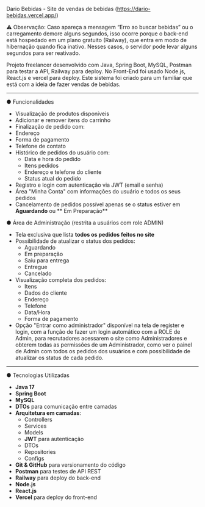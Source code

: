 Dario Bebidas - Site de vendas de bebidas
(https://dario-bebidas.vercel.app/)

⚠️ Observação: Caso apareça a mensagem “Erro ao buscar bebidas” ou o carregamento demore alguns segundos, isso ocorre porque o back-end está hospedado em um plano gratuito (Railway), que entra em modo de hibernação quando fica inativo. Nesses casos, o servidor pode levar alguns segundos para ser reativado.

Projeto freelancer desenvolvido com Java, Spring Boot, MySQL, Postman para testar a API, Railway para deploy. No Front-End foi usado Node.js, React.js e vercel para deploy. Este sistema foi criado para um familiar que está com a ideia de fazer vendas de bebidas.

---

● Funcionalidades

-  Visualização de produtos disponíveis
- Adicionar e remover itens do carrinho
-  Finalização de pedido com:
  - Endereço
  - Forma de pagamento
  - Telefone de contato
- Histórico de pedidos do usuário com:
  - Data e hora do pedido
  - Itens pedidos
  - Endereço e telefone do cliente
  - Status atual do pedido
-  Registro e login com autenticação via JWT (email e senha)
-  Área "Minha Conta" com informações do usuário e todos os seus pedidos
-  Cancelamento de pedidos possível apenas se o status estiver em **Aguardando** ou ** Em Preparação**

● Área de Administração (restrita a usuários com role ADMIN)

- Tela exclusiva que lista **todos os pedidos feitos no site**
- Possibilidade de atualizar o status dos pedidos:
  - Aguardando
  - Em preparação
  - Saiu para entrega
  - Entregue
  - Cancelado
- Visualização completa dos pedidos:
  - Itens
  - Dados do cliente
  - Endereço
  - Telefone
  - Data/Hora
  - Forma de pagamento
- Opção "Entrar como administrador" disponível na tela de register e login, com a função de fazer um login automático com a ROLE de Admin, para recrutadores acessarem o site como Administradores e obterem todas as permissões de um Administrador, como ver o painel de Admin com todos os pedidos dos usuários e com possibilidade de atualizar os status de cada pedido.

---

● Tecnologias Utilizadas

- **Java 17**
- **Spring Boot**
- **MySQL**
- **DTOs** para comunicação entre camadas
- **Arquitetura em camadas**:
  - Controllers
  - Services
  - Models
  - **JWT** para autenticação
  - DTOs
  - Repositories
  - Configs
- **Git & GitHub** para versionamento do código
- **Postman** para testes de API REST
- **Railway** para deploy do back-end
- **Node.js**
- **React.js**
- **Vercel** para deploy do front-end 
